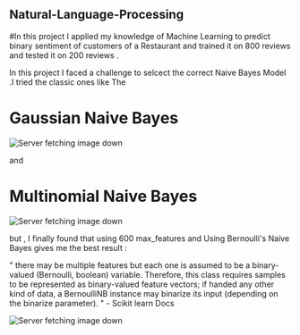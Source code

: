 ## Natural-Language-Processing


#In this project I applied my knowledge of Machine Learning to predict binary sentiment of customers of a Restaurant and trained it on 800 reviews and tested it on 200 reviews .
 
In this project I faced a challenge to selcect the correct Naive Bayes Model .I tried the classic ones like The 
# Gaussian Naive Bayes 

![Server fetching image down ](https://qph.ec.quoracdn.net/main-qimg-116dbe9be09978ff474ace041079d1a0)

and 

# Multinomial Naive Bayes

![Server fetching image down ](https://image.ibb.co/jXuUgm/Screen_Shot_2018_01_17_at_12_23_35_AM.png)

but , I finally found that using 600 max_features and Using Bernoulli's Naive Bayes gives me the best result :

" there may be multiple features but each one is assumed to be a binary-valued (Bernoulli, boolean) variable. Therefore, this class requires samples to be represented as binary-valued feature vectors; if handed any other kind of data, a BernoulliNB instance may binarize its input (depending on the binarize parameter). " - Scikit learn Docs

![Server fetching image down ](https://image.ibb.co/fMOSZ6/Screen_Shot_2018_01_17_at_12_26_36_AM.png)





